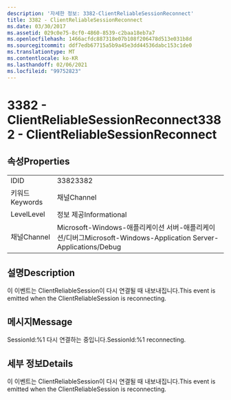 ```yaml
---
description: '자세한 정보: 3382-ClientReliableSessionReconnect'
title: 3382 - ClientReliableSessionReconnect
ms.date: 03/30/2017
ms.assetid: 029c0e75-8cf0-4860-8539-c2baa18eb7a7
ms.openlocfilehash: 1466acfdc887318e07b108f206478d513e031b8d
ms.sourcegitcommit: ddf7edb67715a5b9a45e3dd44536dabc153c1de0
ms.translationtype: MT
ms.contentlocale: ko-KR
ms.lasthandoff: 02/06/2021
ms.locfileid: "99752823"
---
```

# <a name="3382---clientreliablesessionreconnect"></a><span data-ttu-id="36793-103">3382 - ClientReliableSessionReconnect</span><span class="sxs-lookup"><span data-stu-id="36793-103">3382 - ClientReliableSessionReconnect</span></span>

## <a name="properties"></a><span data-ttu-id="36793-104">속성</span><span class="sxs-lookup"><span data-stu-id="36793-104">Properties</span></span>  
  
|||  
|-|-|  
|<span data-ttu-id="36793-105">ID</span><span class="sxs-lookup"><span data-stu-id="36793-105">ID</span></span>|<span data-ttu-id="36793-106">3382</span><span class="sxs-lookup"><span data-stu-id="36793-106">3382</span></span>|  
|<span data-ttu-id="36793-107">키워드</span><span class="sxs-lookup"><span data-stu-id="36793-107">Keywords</span></span>|<span data-ttu-id="36793-108">채널</span><span class="sxs-lookup"><span data-stu-id="36793-108">Channel</span></span>|  
|<span data-ttu-id="36793-109">Level</span><span class="sxs-lookup"><span data-stu-id="36793-109">Level</span></span>|<span data-ttu-id="36793-110">정보 제공</span><span class="sxs-lookup"><span data-stu-id="36793-110">Informational</span></span>|  
|<span data-ttu-id="36793-111">채널</span><span class="sxs-lookup"><span data-stu-id="36793-111">Channel</span></span>|<span data-ttu-id="36793-112">Microsoft-Windows-애플리케이션 서버-애플리케이션/디버그</span><span class="sxs-lookup"><span data-stu-id="36793-112">Microsoft-Windows-Application Server-Applications/Debug</span></span>|  
  
## <a name="description"></a><span data-ttu-id="36793-113">설명</span><span class="sxs-lookup"><span data-stu-id="36793-113">Description</span></span>  

 <span data-ttu-id="36793-114">이 이벤트는 ClientReliableSession이 다시 연결될 때 내보내집니다.</span><span class="sxs-lookup"><span data-stu-id="36793-114">This event is emitted when the ClientReliableSession is reconnecting.</span></span>  
  
## <a name="message"></a><span data-ttu-id="36793-115">메시지</span><span class="sxs-lookup"><span data-stu-id="36793-115">Message</span></span>  

 <span data-ttu-id="36793-116">SessionId:%1 다시 연결하는 중입니다.</span><span class="sxs-lookup"><span data-stu-id="36793-116">SessionId:%1 reconnecting.</span></span>  
  
## <a name="details"></a><span data-ttu-id="36793-117">세부 정보</span><span class="sxs-lookup"><span data-stu-id="36793-117">Details</span></span>  

 <span data-ttu-id="36793-118">이 이벤트는 ClientReliableSession이 다시 연결될 때 내보내집니다.</span><span class="sxs-lookup"><span data-stu-id="36793-118">This event is emitted when the ClientReliableSession is reconnecting.</span></span>
